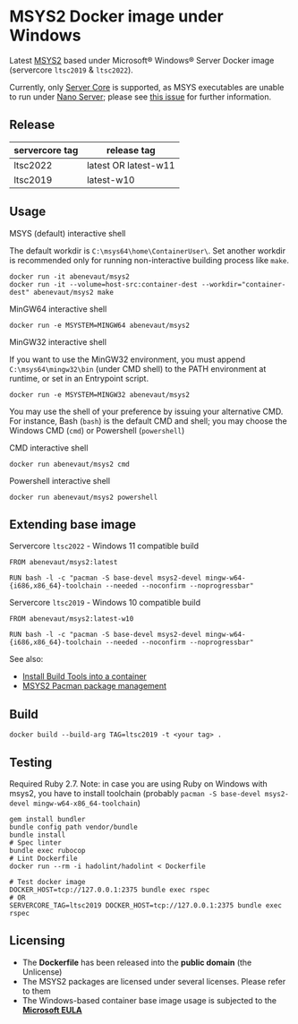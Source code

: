 # MSYS2 Docker image under Windows
Latest [MSYS2](https://www.msys2.org) based under Microsoft® Windows® Server Docker image (servercore `ltsc2019` & `ltsc2022`).

Currently, only [Server Core](https://hub.docker.com/_/microsoft-windows-servercore) is supported, as MSYS executables are unable to run under [Nano Server](https://hub.docker.com/_/microsoft-windows-nanoserver); please see [this issue](https://github.com/msys2/MSYS2-packages/issues/1493) for further information.

## Release
| servercore tag | release tag          |
|----------------|----------------------|
| ltsc2022   | latest OR latest-w11 |
| ltsc2019   | latest-w10           |

## Usage
MSYS (default) interactive shell

The default workdir is `C:\msys64\home\ContainerUser\`. Set another workdir is recommended only for running non-interactive building process like `make`.
```
docker run -it abenevaut/msys2
docker run -it --volume=host-src:container-dest --workdir="container-dest" abenevaut/msys2 make
```

MinGW64 interactive shell
```
docker run -e MSYSTEM=MINGW64 abenevaut/msys2
```

MinGW32 interactive shell

If you want to use the MinGW32 environment, you must append `C:\msys64\mingw32\bin` (under CMD shell) to the PATH environment at runtime, or set in an Entrypoint script.
```
docker run -e MSYSTEM=MINGW32 abenevaut/msys2
```

You may use the shell of your preference by issuing your alternative CMD. For instance, Bash (`bash`) is the default CMD and shell; you may choose the Windows CMD (`cmd`) or Powershell (`powershell`)

CMD interactive shell
```
docker run abenevaut/msys2 cmd
```

Powershell interactive shell
```
docker run abenevaut/msys2 powershell
```

## Extending base image
Servercore `ltsc2022` - Windows 11 compatible build
```
FROM abenevaut/msys2:latest

RUN bash -l -c "pacman -S base-devel msys2-devel mingw-w64-{i686,x86_64}-toolchain --needed --noconfirm --noprogressbar"
```

Servercore `ltsc2019` - Windows 10 compatible build
```
FROM abenevaut/msys2:latest-w10

RUN bash -l -c "pacman -S base-devel msys2-devel mingw-w64-{i686,x86_64}-toolchain --needed --noconfirm --noprogressbar"
```

See also:
- [Install Build Tools into a container](https://learn.microsoft.com/en-us/visualstudio/install/build-tools-container?view=vs-2022)
- [MSYS2 Pacman package management](https://www.msys2.org/docs/package-management/)

## Build
```
docker build --build-arg TAG=ltsc2019 -t <your tag> .
```

## Testing
Required Ruby 2.7.
Note: in case you are using Ruby on Windows with msys2, you have to install toolchain (probably `pacman -S base-devel msys2-devel mingw-w64-x86_64-toolchain`)
```
gem install bundler
bundle config path vendor/bundle
bundle install
# Spec linter
bundle exec rubocop
# Lint Dockerfile
docker run --rm -i hadolint/hadolint < Dockerfile

# Test docker image
DOCKER_HOST=tcp://127.0.0.1:2375 bundle exec rspec
# OR
SERVERCORE_TAG=ltsc2019 DOCKER_HOST=tcp://127.0.0.1:2375 bundle exec rspec
```

## Licensing
* The **Dockerfile** has been released into the **public domain** (the Unlicense)
* The MSYS2 packages are licensed under several licenses. Please refer to them
* The Windows-based container base image usage is subjected to the **[Microsoft EULA](https://docs.microsoft.com/en-us/virtualization/windowscontainers/images-eula)**
